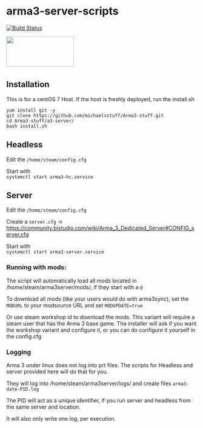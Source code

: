 # arma3-server-scripts

[![Build Status](https://travis-ci.org/michaelsstuff/arma3-server-scripts.svg?branch=master)](https://travis-ci.org/michaelsstuff/arma3-server-scripts)

<a href="url"><img src="https://community.bistudio.com/wikidata/images/8/80/Arma_3_logo_black.png" align="left" height="80" width="178" ></a>
<br />  
<br />  
<br />  

## Installation

This is for a centOS 7 Host. If the host is freshly deployed, run the install.sh  

```
yum install git -y
git clone https://github.com/michaelsstuff/Arma3-stuff.git
cd Arma3-stuff/a3-server/
bash install.sh

```

## Headless

Edit the ``/home/steam/config.cfg``

Start with  
``systemctl start arma3-hc.service``

## Server

Edit the ``/home/steam/config.cfg``

Create a ``server.cfg`` -> https://community.bistudio.com/wiki/Arma_3_Dedicated_Server#CONFIG_server.cfg

Start with  
``systemctl start arma3-server.service``


### Running with mods:

The script will automatically load all mods located in /home/steam/arma3server/mods/, if they start with a ``@``

To download all mods (like your users would do with arma3sync), set the ``MODURL`` to your modsource URL and set ``MODUPDATE=true``

Or use steam workshop id to download the mods. This variant will require a steam user that has the Arma 3 base game.
The installer will ask if you want the workshop variant and configure it, or you can do configure it yourself in the config.cfg

### Logging

Arma 3 under linux does not log into prt files. The scripts for Headless and server provided here will do that for you.

They will log into /home/steam/arma3server/logs/ and create files ``arma3-date-PID.log``

The PID will act as a unique identifier, if you run server and headless from the same server and location.

It will also only write one log, per execution.
